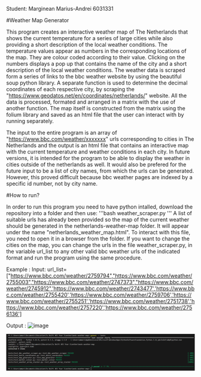 Student: Marginean Marius-Andrei 6031331

#Weather Map Generator

This program creates an interactive weather map of The Netherlands that shows the current temperature for a series of large cities while also providing a short description of the local weather conditions. 
The temperature values appear as numbers in the corresponding locations of the map. They are colour coded according to their value. Clicking on the numbers displays a pop up that contains the name of the city and a short description of the local weather conditions. The weather data is scraped form a series of links to the bbc weather website by using the beautiful soup python library. A separate function is used to determine the decimal coordinates of each respective city, by scraping the "https://www.geodatos.net/en/coordinates/netherlands/" website. All the data is processed, formated and arranged in a matrix with the use of another function. The map itself is constructed from the matrix using the folium library and saved as an html file that the user can interact with by running separately. 

The input to the entire program is an array of "https://www.bbc.com/weather/xxxxxxx" urls corresponding to cities in The Netherlands and the output is an html file that contains an interactive map with the current temperature and weather conditions in each city. In future versions, it is intended for the program to be able to display the weather in cities outside of the netherlands as well. It would also be prefered for the future input to be a list of city names, from which the urls can be generated. However, this proved difficult because bbc weather pages are indexed by a specific id number, not by city name. 

#How to run?

In order to run this program you need to have python intalled, download the repository into a folder and then use:
'''bash
weather_scraper.py
'''
A list of suitable urls has already been provided so the map of the current weather should be generated in the netherlands-weather-map folder. It will appear under the name "netherlands_weather_map.html". To interact with this file, you need to open it in a browser from the folder. If you want to change the cities on the map, you can change the urls in the file weather_scraper.py, in the variable url_list to any other valid bbc weather urls of the indicated format and run the program using the same procedure. 

Example : 
Input: 
url_list=["https://www.bbc.com/weather/2759794","https://www.bbc.com/weather/2755003","https://www.bbc.com/weather/2747373","https://www.bbc.com/weather/2745912",'https://www.bbc.com/weather/2743477','https://www.bbc.com/weather/2755420','https://www.bbc.com/weather/2759706','https://www.bbc.com/weather/2755251','https://www.bbc.com/weather/2751738','https://www.bbc.com/weather/2757220','https://www.bbc.com/weather/2756136']

Output : 
<img width="298" alt="image" src="https://github.com/user-attachments/assets/eca7dd72-9c02-430d-bba8-916778bb52d0">

<img width="600" alt="image" src="pytest_results.png">

